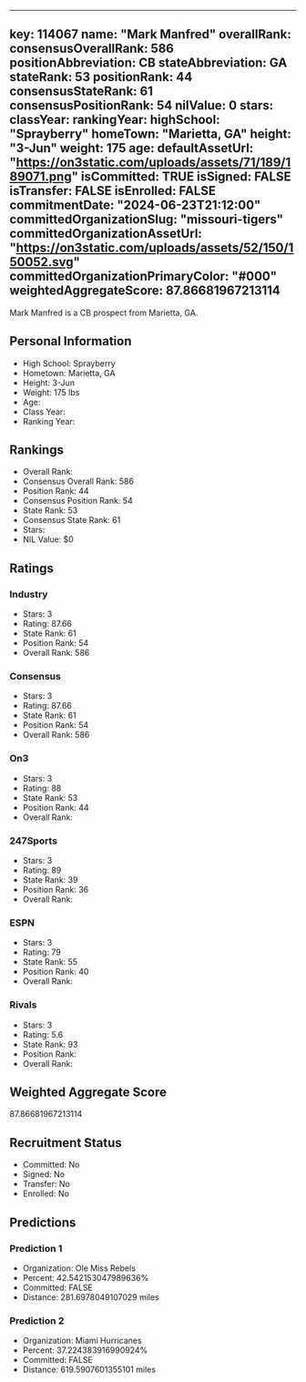 ---
  key: 114067
  name: "Mark Manfred"
  overallRank: 
  consensusOverallRank: 586
  positionAbbreviation: CB
  stateAbbreviation: GA
  stateRank: 53
  positionRank: 44
  consensusStateRank: 61
  consensusPositionRank: 54
  nilValue: 0
  stars: 
  classYear: 
  rankingYear: 
  highSchool: "Sprayberry"
  homeTown: "Marietta, GA"
  height: "3-Jun"
  weight: 175
  age: 
  defaultAssetUrl: "https://on3static.com/uploads/assets/71/189/189071.png"
  isCommitted: TRUE
  isSigned: FALSE
  isTransfer: FALSE
  isEnrolled: FALSE
  commitmentDate: "2024-06-23T21:12:00"
  committedOrganizationSlug: "missouri-tigers"
  committedOrganizationAssetUrl: "https://on3static.com/uploads/assets/52/150/150052.svg"
  committedOrganizationPrimaryColor: "#000"
  weightedAggregateScore: 87.86681967213114
  ---
  
  Mark Manfred is a CB prospect from Marietta, GA.
  
  ## Personal Information
  - High School: Sprayberry
  - Hometown: Marietta, GA
  - Height: 3-Jun
  - Weight: 175 lbs
  - Age: 
  - Class Year: 
  - Ranking Year: 
  
  ## Rankings
  - Overall Rank: 
  - Consensus Overall Rank: 586
  - Position Rank: 44
  - Consensus Position Rank: 54
  - State Rank: 53
  - Consensus State Rank: 61
  - Stars: 
  - NIL Value: $0
  
  ## Ratings
  
  ### Industry
  - Stars: 3
  - Rating: 87.66
  - State Rank: 61
  - Position Rank: 54
  - Overall Rank: 586
  
  ### Consensus
  - Stars: 3
  - Rating: 87.66
  - State Rank: 61
  - Position Rank: 54
  - Overall Rank: 586
  
  ### On3
  - Stars: 3
  - Rating: 88
  - State Rank: 53
  - Position Rank: 44
  - Overall Rank: 
  
  ### 247Sports
  - Stars: 3
  - Rating: 89
  - State Rank: 39
  - Position Rank: 36
  - Overall Rank: 
  
  ### ESPN
  - Stars: 3
  - Rating: 79
  - State Rank: 55
  - Position Rank: 40
  - Overall Rank: 
  
  ### Rivals
  - Stars: 3
  - Rating: 5.6
  - State Rank: 93
  - Position Rank: 
  - Overall Rank: 
  
  ## Weighted Aggregate Score
  87.86681967213114
  
  ## Recruitment Status
  - Committed: No
  - Signed: No
  - Transfer: No
  - Enrolled: No
  
  
  
  ## Predictions
  
  ### Prediction 1
  - Organization: Ole Miss Rebels
  - Percent: 42.542153047989636%
  - Committed: FALSE
  - Distance: 281.6978049107029 miles
  
  ### Prediction 2
  - Organization: Miami Hurricanes
  - Percent: 37.224383916990924%
  - Committed: FALSE
  - Distance: 619.5907601355101 miles
  